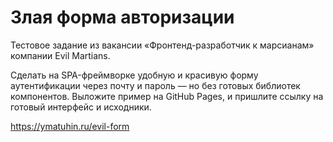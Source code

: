 # Злая форма авторизации

Тестовое задание из вакансии «Фронтенд-разработчик к марсианам» компании Evil Martians.  

Сделать на SPA-фреймворке удобную и красивую форму аутентификации через почту и пароль — но без готовых библиотек компонентов. Выложите пример на GitHub Pages, и пришлите ссылку на готовый интерфейс и исходники.  

https://ymatuhin.ru/evil-form
